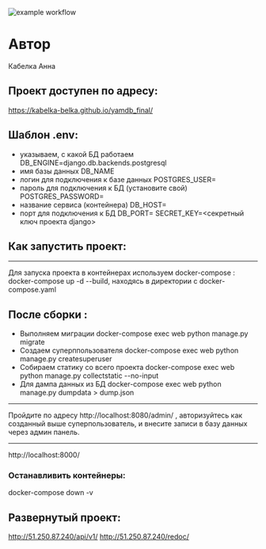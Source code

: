 ![example workflow](https://github.com/CreedOfFear/yamdb_final/actions/workflows/yamdb_workflow.yml/badge.svg)

#  Автор
Кабелка Анна

## Проект доступен по адресу: 

https://kabelka-belka.github.io/yamdb_final/

## Шаблон .env:

+  указываем, с какой БД работаем
DB_ENGINE=django.db.backends.postgresql
+  имя базы данных
DB_NAME
+ логин для подключения к базе данных
POSTGRES_USER=
+  пароль для подключения к БД (установите свой)
POSTGRES_PASSWORD=
+ название сервиса (контейнера)
DB_HOST=
+ порт для подключения к БД
DB_PORT=
SECRET_KEY=<секретный ключ проекта django> 

## Как запустить проект:
______

Для запуска проекта в контейнерах используем docker-compose : docker-compose up -d --build, находясь в директории с docker-compose.yaml

## После сборки :

+ Выполняем миграции
docker-compose exec web python manage.py migrate
+ Создаем суперппользователя
docker-compose exec web python manage.py createsuperuser
+ Собираем статику со всего проекта
docker-compose exec web python manage.py collectstatic --no-input
+ Для дампа данных из БД
docker-compose exec web python manage.py dumpdata > dump.json

___

Пройдите по адресу http://localhost:8080/admin/ , авторизуйтесь как созданный выше суперпользователь, и внесите записи в базу данных через админ панель.
___
http://localhost:8000/

### Останавливить контейнеры:
docker-compose down -v

##  Развернутый проект:
http://51.250.87.240/api/v1/
http://51.250.87.240/redoc/
